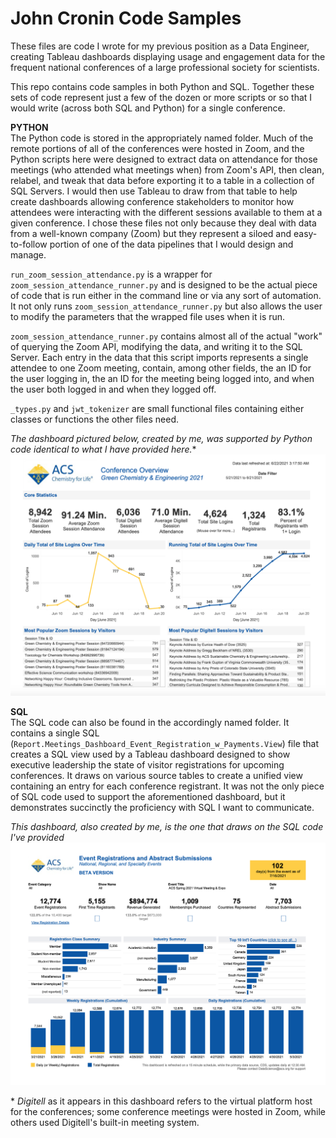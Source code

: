 # John Cronin Code Samples

These files are code I wrote for my previous position as a Data Engineer, creating Tableau dashboards displaying usage and engagement data for the frequent national conferences of a large professional society for scientists.

This repo contains code samples in both Python and SQL. Together these sets of code represent just a few of the dozen or more scripts or so that I would write (across both SQL and Python) for a single conference. 

**PYTHON**  
The Python code is stored in the appropriately named folder. Much of the remote portions of all of the conferences were hosted in Zoom, and the Python scripts here were designed to extract data on attendance for those meetings (who attended what meetings when) from Zoom's API, then clean, relabel, and tweak that data before exporting it to a table in a collection of SQL Servers. I would then use Tableau to draw from that table to help create dashboards allowing conference stakeholders to monitor how attendees were interacting with the different sessions available to them at a given  conference. I chose these files not only because they deal with data from a well-known company (Zoom) but they represent a siloed and easy-to-follow portion of one of the data pipelines that I would design and manage.

`run_zoom_session_attendance.py` is a wrapper for `zoom_session_attendance_runner.py` and is designed to be the actual piece
of code that is run either in the command line or via any sort of automation. It not only runs `zoom_session_attendance_runner.py` but also allows the user to modify the parameters that the wrapped file uses when it is run.

`zoom_session_attendance_runner.py` contains almost all of the actual "work" of querying the Zoom API, modifying the data, and writing it to the SQL Server. Each entry in the data that this script imports represents a single attendee to one Zoom meeting, contain, among other fields, the an ID for the user logging in, the an ID for the meeting being logged into, and when the user both logged in and when they logged off.

`_types.py` and `jwt_tokenizer` are small functional files containing either classes or functions the other files need.

*The dashboard pictured below, created by me, was supported by Python code identical to what I have provided here.*\*
![Conference_Engagement_Summary](https://github.com/croninjohn/code_examples/blob/master/Dashboards/Conference_Engagement_Summary.png?raw=true)

**SQL**   
The SQL code can also be found in the accordingly named folder. It contains a single SQL (`Report.Meetings_Dashboard_Event_Registration_w_Payments.View`) file that creates a SQL view used by a Tableau dashboard designed to show executive leadership the state of visitor registrations for upcoming conferences. It draws on various source tables to create a unified view containing an entry for each conference registrant. It was not the only piece of SQL code used to support the aforementioned dashboard, but it demonstrates succinctly the proficiency with SQL I want to communicate.

*This dashboard, also created by me, is the one that draws on the SQL code I've provided*
![Conference_Registrations_Summary](https://github.com/croninjohn/code_examples/blob/master/Dashboards/Conference_Registrations_Summary.png?raw=true)



\* *Digitell* as it appears in this dashboard refers to the virtual platform host for the conferences; some conference meetings were hosted in Zoom, while others used Digitell's built-in meeting system.
